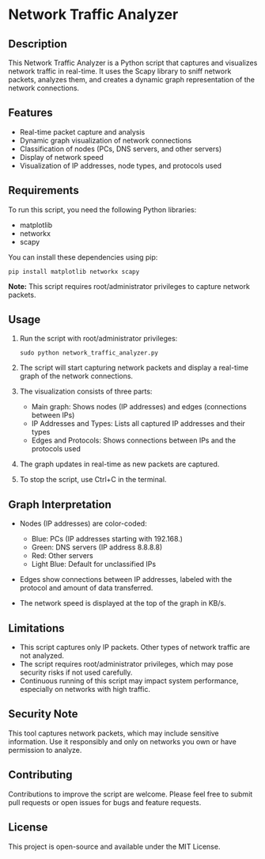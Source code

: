 # Network Traffic Analyzer

## Description

This Network Traffic Analyzer is a Python script that captures and visualizes network traffic in real-time. It uses the Scapy library to sniff network packets, analyzes them, and creates a dynamic graph representation of the network connections.

## Features

- Real-time packet capture and analysis
- Dynamic graph visualization of network connections
- Classification of nodes (PCs, DNS servers, and other servers)
- Display of network speed
- Visualization of IP addresses, node types, and protocols used

## Requirements

To run this script, you need the following Python libraries:

- matplotlib
- networkx
- scapy

You can install these dependencies using pip:

```
pip install matplotlib networkx scapy
```

**Note:** This script requires root/administrator privileges to capture network packets.

## Usage

1. Run the script with root/administrator privileges:

   ```
   sudo python network_traffic_analyzer.py
   ```

2. The script will start capturing network packets and display a real-time graph of the network connections.

3. The visualization consists of three parts:
   - Main graph: Shows nodes (IP addresses) and edges (connections between IPs)
   - IP Addresses and Types: Lists all captured IP addresses and their types
   - Edges and Protocols: Shows connections between IPs and the protocols used

4. The graph updates in real-time as new packets are captured.

5. To stop the script, use Ctrl+C in the terminal.

## Graph Interpretation

- Nodes (IP addresses) are color-coded:
  - Blue: PCs (IP addresses starting with 192.168.)
  - Green: DNS servers (IP address 8.8.8.8)
  - Red: Other servers
  - Light Blue: Default for unclassified IPs

- Edges show connections between IP addresses, labeled with the protocol and amount of data transferred.

- The network speed is displayed at the top of the graph in KB/s.

## Limitations

- This script captures only IP packets. Other types of network traffic are not analyzed.
- The script requires root/administrator privileges, which may pose security risks if not used carefully.
- Continuous running of this script may impact system performance, especially on networks with high traffic.

## Security Note

This tool captures network packets, which may include sensitive information. Use it responsibly and only on networks you own or have permission to analyze.

## Contributing

Contributions to improve the script are welcome. Please feel free to submit pull requests or open issues for bugs and feature requests.

## License

This project is open-source and available under the MIT License.
